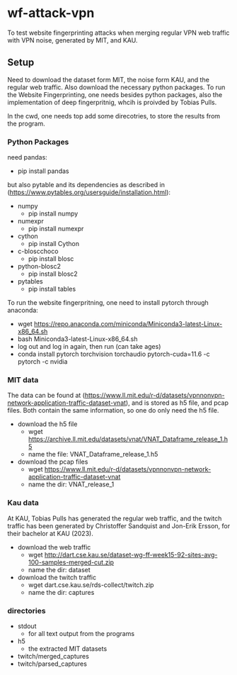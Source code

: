 # wf-attack-vpn
To test website fingerprinting attacks when merging regular VPN web traffic with VPN noise, generated by MIT, and KAU.


## Setup
Need to download the dataset form MIT, the noise form KAU, and the regular web traffic. Also download the necessary python packages. To run the Website Fingerprinting, one needs besides python packages, also the implementation of deep fingerpritnig, whcih is proivded by Tobias Pulls. 

In the cwd, one needs top add some direcotries, to store the results from the program.

### Python Packages
need pandas:
* pip install pandas

but also pytable and its dependencies as described in (https://www.pytables.org/usersguide/installation.html):
* numpy
    * pip install numpy
* numexpr
    * pip install numexpr
* cython
    * pip install Cython
* c-bloscchoco
    * pip install blosc
* python-blosc2
    * pip install blosc2
* pytables
    * pip install tables

To run the website fingerpritning, one need to install pytorch through anaconda:
* wget https://repo.anaconda.com/miniconda/Miniconda3-latest-Linux-x86_64.sh
* bash Miniconda3-latest-Linux-x86_64.sh
* log out and log in again, then run (can take ages)
* conda install pytorch torchvision torchaudio pytorch-cuda=11.6 -c pytorch -c nvidia

### MIT data
The data can be found at (https://www.ll.mit.edu/r-d/datasets/vpnnonvpn-network-application-traffic-dataset-vnat), and is stored as h5 file, and pcap files. Both contain the same information, so one do only need the h5 file.
* download the h5 file
    * wget https://archive.ll.mit.edu/datasets/vnat/VNAT_Dataframe_release_1.h5
    * name the file: VNAT_Dataframe_release_1.h5
* download the pcap files
    * wget https://www.ll.mit.edu/r-d/datasets/vpnnonvpn-network-application-traffic-dataset-vnat
    * name the dir: VNAT_release_1

### Kau data
At KAU, Tobias Pulls has generated the regular web traffic, and the twitch traffic has been generated by Christoffer Sandquist and Jon-Erik Ersson, for their bachelor at KAU (2023).
* download the web traffic
    * wget http://dart.cse.kau.se/dataset-wg-ff-week15-92-sites-avg-100-samples-merged-cut.zip
    * name the dir: dataset
* download the twitch traffic
    * wget dart.cse.kau.se/rds-collect/twitch.zip
    * name the dir: captures

### directories
* stdout
    * for all text output from the programs
* h5
    * the extracted MIT datasets
* twitch/merged_captures
* twitch/parsed_captures

